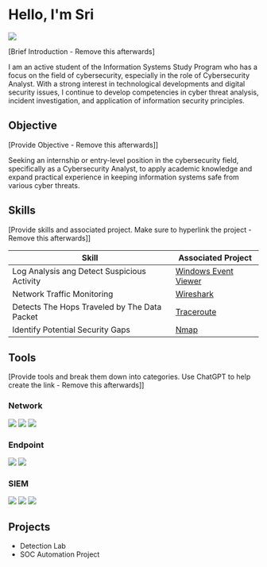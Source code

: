 # Hello, I'm Sri
<a href="https://linkedin.com/sri-septina-marpaung"><img src="https://img.shields.io/badge/-LinkedIn-0072b1?&style=for-the-badge&logo=linkedin&logoColor=white" /></a>

[Brief Introduction - Remove this afterwards]

I am an active student of the Information Systems Study Program who has a focus on the field of cybersecurity, especially in the role of Cybersecurity Analyst. With a strong interest in technological developments and digital security issues, I continue to develop competencies in cyber threat analysis, incident investigation, and application of information security principles.

## Objective
[Provide Objective - Remove this afterwards]]

Seeking an internship or entry-level position in the cybersecurity field, specifically as a Cybersecurity Analyst, to apply academic knowledge and expand practical experience in keeping information systems safe from various cyber threats.

## Skills
[Provide skills and associated project. Make sure to hyperlink the project - Remove this afterwards]]

| Skill                                         | Associated Project         |
|-----------------------------------------------|----------------------------|
| Log Analysis ang Detect Suspicious Activity   | <a href="https://google.com">Windows Event Viewer</a>|
| Network Traffic Monitoring                    | <a href="https://google.com">Wireshark</a>           |
| Detects The Hops Traveled by The Data Packet  | <a href="https://google.com">Traceroute</a>          |
| Identify Potential Security Gaps              | <a href="https://google.com">Nmap</a>                |

## Tools
[Provide tools and break them down into categories. Use ChatGPT to help create the link - Remove this afterwards]]

### Network
<div>
    <img src="https://img.shields.io/badge/-Wireshark-1679A7?&style=for-the-badge&logo=Wireshark&logoColor=white" />
    <img src="https://img.shields.io/badge/-Suricata-EF3B2D?&style=for-the-badge&logo=Suricata&logoColor=white" />
    <img src="https://img.shields.io/badge/-Zeek-777BB4?&style=for-the-badge&logo=Zeek&logoColor=white" />
</div>

### Endpoint
<div>
    <img src="https://img.shields.io/badge/-Microsoft_Defender_for_Endpoint-00A4EF?&style=for-the-badge&logo=Microsoft&logoColor=white" />
    <img src="https://img.shields.io/badge/-Velociraptor-4B275F?&style=for-the-badge&logo=Velociraptor&logoColor=white" />
</div>

### SIEM
<div>
    <img src="https://img.shields.io/badge/-Microsoft_Sentinel-0078D4?&style=for-the-badge&logo=Microsoft&logoColor=white" />
    <img src="https://img.shields.io/badge/-Splunk-000000?&style=for-the-badge&logo=Splunk&logoColor=white" />
    <img src="https://img.shields.io/badge/-Elastic-005571?&style=for-the-badge&logo=Elastic&logoColor=white" />
</div>

## Projects
- Detection Lab
- SOC Automation Project
